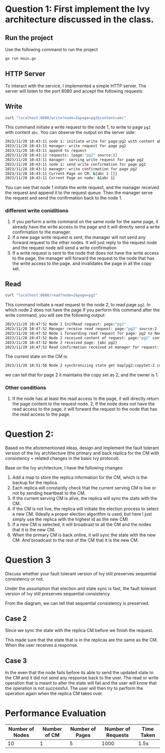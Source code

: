 # Question 1: First implement the Ivy architecture discussed in the class.

## Run the project
Use the following command to run the project
```bash
go run main.go
```

## HTTP Server
To interact with the service, I implemented a simple HTTP server. The server will listen to the port 8080 and accept the following requests:
## Write
```bash
curl "localhost:8080/write?node=1&page=pg2&content=abc"
```
This command initiate a write request to the node 1, to write to page `pg2` with content `abc`. 
You can observe the output on the server side:
```bash
2023/11/28 10:43:11 node 1: initiate write for page:pg2 with content abc
2023/11/28 10:43:11 manager: write request for page pg2
2023/11/28 10:43:11 append to request
2023/11/28 10:43:11 requests: [page:"pg2" source:1]
2023/11/28 10:43:11 manager: serving write request for page pg2
2023/11/28 10:43:11 node 1: send write confirmation for page pg2
2023/11/28 10:43:11 manager: write confirmation for page pg2
2023/11/28 10:43:11 Current Page on CM: &{abc 1 []}
2023/11/28 10:43:11 Current Page on node: &{abc 1}
```
You can see that node 1 initiate the write request, and the manager received the request and append it to the request queue. Then the manager serve the request and send the confirmation back to the node 1. 

### different write coniditions
1. If you perform a write command on the same node for the same page, it already have the write access to the page and it will directly send a write confirmation to the manager. 
2. If a new page write request is sent, the manager will not send any forward request to the other nodes. It will just reply to the request node and the request node will send a write confirmation
3. If a write request is sent to the node that does not have the write access to the page, the manager will forward the request to the node that has the write access to the page. and invalidates the page in all the copy set.


## Read
```bash
curl "localhost:8080/read?node=2&page=pg2"
```
This command initiate a read request to the node 2, to read page `pg2`. In which node 2 does not have the page
If you perform this command after the write command, you will see the following output:
```bash
2023/11/28 10:47:52 Node 2 InitRead request: page:"pg2"
2023/11/28 10:47:52 Manager receive read request: page:"pg2" source:2
2023/11/28 10:47:52 Node 1 forwarding read request for page: pg2 to Node localhost:5002
2023/11/28 10:47:52 Node 2 received content of request: page:"pg2" content:"abc"
2023/11/28 10:47:52 Node 2 received page: {abc pg2}
2023/11/28 10:47:52 Read confirmation received at manager for request: page:"pg2" source:2 Read Complete
```

The current state on the CM is:
```bash
2023/11/28 10:51:56 Node 2 synchronizing state get map[pg2:copySet:2 content:"abc" owner:1]
```
we can tell that for page 2 it maintains the copy set as 2, and the owner is 1. 

### Other conditions
1. If the node has at least the read access to the page, it will directly return the page content to the request node.
2, If the node does not have the read access to the page, it will forward the request to the node that has the read access to the page. 


# Question 2:
Based on the aforementioned ideas, design and implement the fault tolerant version of the Ivy architecture (the primary and back replica for the CM with consistency + related changes in the basic Ivy protocol).

Base on the Ivy architecture, I have the following changes:
1. Add a map to store the replica information for the CM, which is the backup for the replica.
2. Each replica will constantly check that the current serving CM is live or not by sending heartbeat to the CM. 
3. If the current serving CM is alive, the replica will sync the state with the CM. 
4. If the CM is not live, the replica will initiate the election process to select a new CM. (Ideally a proper election algorithm is used, but here I just simply use the replica with the highest id as the new CM)
5. If a new CM is selected, it will broadcast to all the CM and the nodes that it is the new CM. 
6. When the primary CM is back online, it will sync the state with the new CM. And broadcast to the rest of the CM that it is the new CM. 

# Question 3
Discuss whether your fault tolerant version of Ivy still preserves sequential consistency or not.

Under the assumption that election and state sync is fast, the fault tolerant version of Ivy still preserves sequential consistency.

From the diagram, we can tell that sequential consistency is preserved. 
## Case 2
Since we sync the state with the replica CM before we finish the request. 

This made sure that the state that is in the replicas are the same as the CM. When the user receives a response. 

## Case 3
In the even that the node fails before its able to send the updated state to the CM and it did not send any response back to the user. The read or write operation that is meant to alter the state will fail and the user will know that the operation is not successful. The user will then try to perform the operation again when the replica CM takes over.


# Performance Evaluation


| Number of Nodes | Number of CM | Number of Pages | Number of Requests | Time Taken |
|--|--|--|--|--|
| 10 | 1 | 5 | 1000 | 1.5s |



